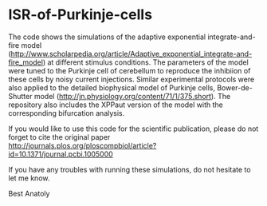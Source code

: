 # ISR-of-Purkinje-cells


The code shows the simulations of the adaptive exponential integrate-and-fire model (http://www.scholarpedia.org/article/Adaptive_exponential_integrate-and-fire_model)
at different stimulus conditions. The parameters of the model were tuned to the Purkinje cell of cerebellum to reproduce the inhibiion
of these cells by noisy current injections. Similar experimental protocols were also applied to the detailed biophysical model of 
Purkinje cells, Bower-de-Shutter model (http://jn.physiology.org/content/71/1/375.short). The repository also includes the XPPaut version of the model with the corresponding bifurcation analysis.

If you would like to use this code for the scientific publication, please do not forget to cite the original paper
http://journals.plos.org/ploscompbiol/article?id=10.1371/journal.pcbi.1005000


If you have any troubles with running these simulations, do not hesitate to let me know.

Best
Anatoly

